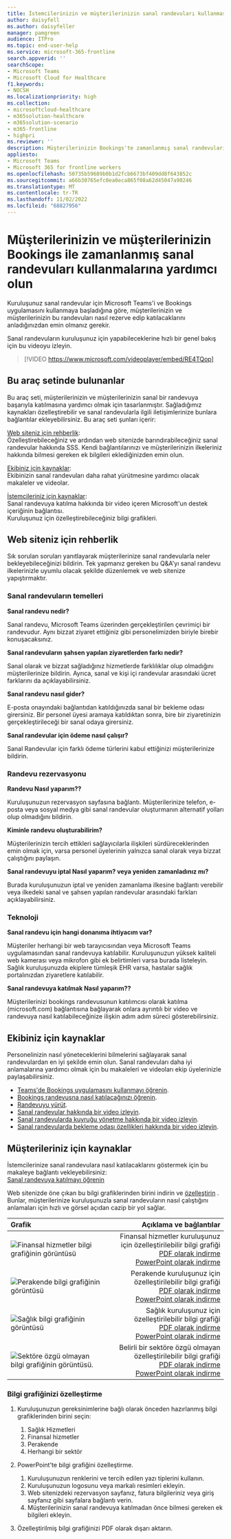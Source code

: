 ```yaml
---
title: İstemcilerinizin ve müşterilerinizin sanal randevuları kullanmasına yardımcı olma
author: daisyfell
ms.author: daisyfeller
manager: pamgreen
audience: ITPro
ms.topic: end-user-help
ms.service: microsoft-365-frontline
search.appverid: ''
searchScope:
- Microsoft Teams
- Microsoft Cloud for Healthcare
f1.keywords:
- NOCSH
ms.localizationpriority: high
ms.collection:
- microsoftcloud-healthcare
- m365solution-healthcare
- m365solution-scenario
- m365-frontline
- highpri
ms.reviewer: ''
description: Müşterilerinizin Bookings'te zamanlanmış sanal randevuların kuruluşunuzla nasıl kullanılacağını anlamasına yardımcı olmak için web sitenize ekleyebileceğiniz özelleştirilebilir kaynaklar ve bilgi grafikleri.
appliesto:
- Microsoft Teams
- Microsoft 365 for frontline workers
ms.openlocfilehash: 50735b59689b0b1d2fcb6673bf409dd8f643852c
ms.sourcegitcommit: a66b30765efc0ea0eca865f08a62d45047a90246
ms.translationtype: MT
ms.contentlocale: tr-TR
ms.lasthandoff: 11/02/2022
ms.locfileid: "68827956"
---
```

# <a name="help-your-clients-and-customers-use-virtual-appointments-scheduled-with-bookings"></a>Müşterilerinizin ve müşterilerinizin Bookings ile zamanlanmış sanal randevuları kullanmalarına yardımcı olun

Kuruluşunuz sanal randevular için Microsoft Teams'i ve Bookings uygulamasını kullanmaya başladığına göre, müşterilerinizin ve müşterilerinizin bu randevuları nasıl rezerve edip katılacaklarını anladığınızdan emin olmanız gerekir.

Sanal randevuların kuruluşunuz için yapabileceklerine hızlı bir genel bakış için bu videoyu izleyin.

> [!VIDEO https://www.microsoft.com/videoplayer/embed/RE4TQop]

## <a name="whats-included-in-this-toolkit"></a>Bu araç setinde bulunanlar

Bu araç seti, müşterilerinizin ve müşterilerinizin sanal bir randevuya başarıyla katılmasına yardımcı olmak için tasarlanmıştır. Sağladığımız kaynakları özelleştirebilir ve sanal randevularla ilgili iletişimlerinize bunlara bağlantılar ekleyebilirsiniz. Bu araç seti şunları içerir:

[Web siteniz için rehberlik](#guidance-for-your-website): <br> Özelleştirebileceğiniz ve ardından web sitenizde barındırabileceğiniz sanal randevular hakkında SSS. Kendi bağlantılarınızı ve müşterilerinizin ilkeleriniz hakkında bilmesi gereken ek bilgileri eklediğinizden emin olun.

[Ekibiniz için kaynaklar](#resources-for-your-team): <br> Ekibinizin sanal randevuları daha rahat yürütmesine yardımcı olacak makaleler ve videolar.

[İstemcileriniz için kaynaklar](#resources-for-your-clients): <br>
Sanal randevuya katılma hakkında bir video içeren Microsoft'un destek içeriğinin bağlantısı.<br>
Kuruluşunuz için özelleştirebileceğiniz bilgi grafikleri.

## <a name="guidance-for-your-website"></a>Web siteniz için rehberlik

Sık sorulan soruları yanıtlayarak müşterilerinize sanal randevularla neler bekleyebileceğinizi bildirin. Tek yapmanız gereken bu Q&A'yı sanal randevu ilkelerinizle uyumlu olacak şekilde düzenlemek ve web sitenize yapıştırmaktır.

### <a name="virtual-appointments-basics"></a>Sanal randevuların temelleri

**Sanal randevu nedir?**

Sanal randevu, Microsoft Teams üzerinden gerçekleştirilen çevrimiçi bir randevudur. Aynı bizzat ziyaret ettiğiniz gibi personelimizden biriyle birebir konuşacaksınız.

**Sanal randevuların şahsen yapılan ziyaretlerden farkı nedir?**

Sanal olarak ve bizzat sağladığınız hizmetlerde farklılıklar olup olmadığını müşterilerinize bildirin. Ayrıca, sanal ve kişi içi randevular arasındaki ücret farklarını da açıklayabilirsiniz.

**Sanal randevu nasıl gider?**

E-posta onayındaki bağlantıdan katıldığınızda sanal bir bekleme odası girersiniz. Bir personel üyesi aramaya katıldıktan sonra, bire bir ziyaretinizin gerçekleştirileceği bir sanal odaya girersiniz.

**Sanal randevular için ödeme nasıl çalışır?**

Sanal Randevular için farklı ödeme türlerini kabul ettiğinizi müşterilerinize bildirin.

### <a name="booking-an-appointment"></a>Randevu rezervasyonu

**Randevu Nasıl yaparım??**

Kuruluşunuzun rezervasyon sayfasına bağlantı. Müşterilerinize telefon, e-posta veya sosyal medya gibi sanal randevular oluşturmanın alternatif yolları olup olmadığını bildirin.

**Kiminle randevu oluşturabilirim?**

Müşterilerinizin tercih ettikleri sağlayıcılarla ilişkileri sürdüreceklerinden emin olmak için, varsa personel üyelerinin yalnızca sanal olarak veya bizzat çalıştığını paylaşın.

**Sanal randevuyu iptal Nasıl yaparım? veya yeniden zamanladınız mı?**

Burada kuruluşunuzun iptal ve yeniden zamanlama ilkesine bağlantı verebilir veya ilkedeki sanal ve şahsen yapılan randevular arasındaki farkları açıklayabilirsiniz.

### <a name="technology"></a>Teknoloji

**Sanal randevu için hangi donanıma ihtiyacım var?**

Müşteriler herhangi bir web tarayıcısından veya Microsoft Teams uygulamasından sanal randevuya katılabilir. Kuruluşunuzun yüksek kaliteli web kamerası veya mikrofon gibi ek belirtimleri varsa burada listeleyin. Sağlık kuruluşunuzda ekiplere tümleşik EHR varsa, hastalar sağlık portalınızdan ziyaretlere katılabilir.

**Sanal randevuya katılmak Nasıl yaparım??**

Müşterilerinizi bookings randevusunun katılımcısı olarak katılma (microsoft.com) bağlantısına bağlayarak onlara ayrıntılı bir video ve randevuya nasıl katılabileceğinize ilişkin adım adım süreci gösterebilirsiniz.

## <a name="resources-for-your-team"></a>Ekibiniz için kaynaklar

Personelinizin nasıl yöneteceklerini bilmelerini sağlayarak sanal randevulardan en iyi şekilde emin olun. Sanal randevuları daha iyi anlamalarına yardımcı olmak için bu makaleleri ve videoları ekip üyelerinizle paylaşabilirsiniz.

- [Teams'de Bookings uygulamasını kullanmayı öğrenin](https://support.microsoft.com/office/what-is-bookings-42d4e852-8e99-4d8f-9b70-d7fc93973cb5).
- [Bookings randevusna nasıl katılacağınızı öğrenin](https://support.microsoft.com/office/join-a-bookings-appointment-attendees-3deb7bde-3ea3-4b41-8a06-741ad0db9fc0).
- [Randevuyu yürüt](bookings-virtual-visits.md#conduct-an-appointment).
- [Sanal randevular hakkında bir video izleyin](#help-your-clients-and-customers-use-virtual-appointments-scheduled-with-bookings).
- [Sanal randevularda kuyruğu yönetme hakkında bir video izleyin](https://go.microsoft.com/fwlink/?linkid=2202615).
- [Sanal randevularda bekleme odası özellikleri hakkında bir video izleyin](https://go.microsoft.com/fwlink/?linkid=2202614).

## <a name="resources-for-your-clients"></a>Müşterileriniz için kaynaklar

İstemcilerinize sanal randevulara nasıl katılacaklarını göstermek için bu makaleye bağlantı vekleyebilirsiniz: <br>
[Sanal randevuya katılmayı öğrenin](https://support.microsoft.com/office/join-a-bookings-appointment-as-an-attendee-95cea12d-2220-421f-a663-6efb20913c7f)

Web sitenizde öne çıkan bu bilgi grafiklerinden birini indirin ve [özelleştirin](#customize-your-infographic) . Bunlar, müşterilerinize kuruluşunuzla sanal randevuların nasıl çalıştığını anlamaları için hızlı ve görsel açıdan cazip bir yol sağlar.

| Grafik                | Açıklama ve bağlantılar              |
| :------------------- | -------------------: |
|![Finansal hizmetler bilgi grafiğinin görüntüsü](media/vv-finserv-thumbnail.png)| Finansal hizmetler kuruluşunuz için özelleştirilebilir bilgi grafiği <br> [PDF olarak indirme](https://go.microsoft.com/fwlink/?linkid=2214189) <br> [PowerPoint olarak indirme](https://go.microsoft.com/fwlink/?linkid=2214285)
|![Perakende bilgi grafiğinin görüntüsü](media/vv-retail-thumbnail.png)| Perakende kuruluşunuz için özelleştirilebilir bilgi grafiği <br> [PDF olarak indirme](https://go.microsoft.com/fwlink/?linkid=2214355) <br> [PowerPoint olarak indirme](https://go.microsoft.com/fwlink/?linkid=2214283) |
|![Sağlık bilgi grafiğinin görüntüsü](media/vv-healthcare-thumbnail.png)| Sağlık kuruluşunuz için özelleştirilebilir bilgi grafiği <br> [PDF olarak indirme](https://go.microsoft.com/fwlink/?linkid=2214356) <br> [PowerPoint olarak indirme](https://go.microsoft.com/fwlink/?linkid=2214357) |
|![Sektöre özgü olmayan bilgi grafiğinin görüntüsü.](media/va-generic-thumb.png)| Belirli bir sektöre özgü olmayan özelleştirilebilir bilgi grafiği <br> [PDF olarak indirme](https://go.microsoft.com/fwlink/?linkid=2214284) <br> [PowerPoint olarak indirme](https://go.microsoft.com/fwlink/?linkid=2214282) |

### <a name="customize-your-infographic"></a>Bilgi grafiğinizi özelleştirme

1. Kuruluşunuzun gereksinimlerine bağlı olarak önceden hazırlanmış bilgi grafiklerinden birini seçin:
    1. Sağlık Hizmetleri
    2. Finansal hizmetler
    3. Perakende
    4. Herhangi bir sektör

2. PowerPoint'te bilgi grafiğini özelleştirme.
    1. Kuruluşunuzun renklerini ve tercih edilen yazı tiplerini kullanın.
    2. Kuruluşunuzun logosunu veya markalı resimleri ekleyin.
    3. Web sitenizdeki rezervasyon sayfanız, fatura bilgileriniz veya giriş sayfanız gibi sayfalara bağlantı verin.
    4. Müşterilerinizin sanal randevuya katılmadan önce bilmesi gereken ek bilgileri ekleyin.

3. Özelleştirilmiş bilgi grafiğinizi PDF olarak dışarı aktarın.
